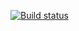 [![Build status](https://ci.appveyor.com/api/projects/status/8v90sv8q4d6tf4yx?svg=true)](https://ci.appveyor.com/project/valeri05/hw-bdd)